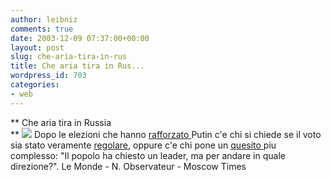 ```yaml
---
author: leibniz
comments: true
date: 2003-12-09 07:37:00+00:00
layout: post
slug: che-aria-tira-in-rus
title: Che aria tira in Rus...
wordpress_id: 703
categories:
- web
---
```


 **   Che aria tira in Russia   
** ![](http://www.tema.ru/crea-gif/moscow.gif) Dopo le elezioni che hanno  [ rafforzato ](http://www.lemonde.fr/web/article/0,1-0@2-3214,36-345058,0.html)Putin c'e chi si chiede se il voto sia stato veramente  [ regolare](http://permanent.nouvelobs.com/etranger/20031208.OBS0912.html), oppure c'e chi pone un  [ quesito ](http://www.themoscowtimes.com/stories/2003/12/08/005.html)piu complesso: "Il popolo ha chiesto un leader, ma per andare in quale direzione?".
Le Monde - N. Observateur - Moscow Times
